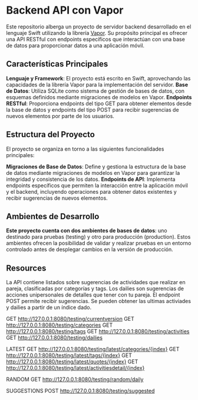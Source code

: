 # Backend API con Vapor

Este repositorio alberga un proyecto de servidor backend desarrollado en el lenguaje Swift utilizando la librería [Vapor](https://docs.vapor.codes/es/). Su propósito principal es ofrecer una API RESTful con endpoints específicos que interactúan con una base de datos para proporcionar datos a una aplicación móvil.

## Características Principales

**Lenguaje y Framework**: El proyecto está escrito en Swift, aprovechando las capacidades de la librería Vapor para la implementación del servidor.
**Base de Datos**: Utiliza SQLite como sistema de gestión de bases de datos, con esquemas definidos mediante migraciones de modelos en Vapor.
**Endpoints RESTful**: Proporciona endpoints del tipo GET para obtener elementos desde la base de datos y endpoints del tipo POST para recibir sugerencias de nuevos elementos por parte de los usuarios.

## Estructura del Proyecto

El proyecto se organiza en torno a las siguientes funcionalidades principales:

**Migraciones de Base de Datos**: Define y gestiona la estructura de la base de datos mediante migraciones de modelos en Vapor para garantizar la integridad y consistencia de los datos.
**Endpoints de API**: Implementa endpoints específicos que permiten la interacción entre la aplicación móvil y el backend, incluyendo operaciones para obtener datos existentes y recibir sugerencias de nuevos elementos.

## Ambientes de Desarrollo

**Este proyecto cuenta con dos ambientes de bases de datos**: uno destinado para pruebas (testing) y otro para producción (production). Estos ambientes ofrecen la posibilidad de validar y realizar pruebas en un entorno controlado antes de desplegar cambios en la versión de producción.

## Resources

La API contiene listados sobre sugerencias de actividades que realizar en pareja, clasificadas por categorías y tags. Los dailies son sugerencias de acciones unipersonales de detalles que tener con tu pareja.
El endpoint POST permite recibir sugerencias.
Se pueden obtener las ultimas activiades y dailies a partir de un índice dado. 

GET http://127.0.0.1:8080/testing/currentversion
GET http://127.0.0.1:8080/testing/categories 
GET http://127.0.0.1:8080/testing/tags
GET http://127.0.0.1:8080/testing/activities
GET http://127.0.0.1:8080/testing/dailies

LATEST
GET http://127.0.0.1:8080/testing/latest/categories/{index}
GET http://127.0.0.1:8080/testing/latest/tags/{index}
GET http://127.0.0.1:8080/testing/latest/quotes/{index}
GET http://127.0.0.1:8080/testing/latest/activitiesdetail/{index}

RANDOM
GET http://127.0.0.1:8080/testing/random/daily


SUGGESTIONS
POST http://127.0.0.1:8080/testing/suggested
